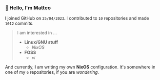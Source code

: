 ### 👋 Hello, I'm Matteo

I joined GitHub on `25/04/2023`.
I contributed to `10` repositories and made `1012` commits.

> I am interested in ...
> 
> - **Linux/GNU stuff**
>     - *NixOS*
> - **FOSS**
>   - *vi*

And currently, I am writing my own **NixOS** configuration. It's somewhere in one of my `6` repositories, if you are *wondering*.
